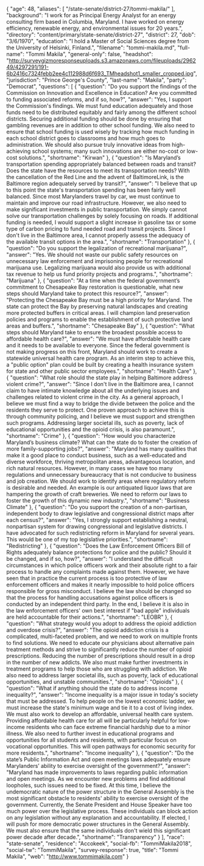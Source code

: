 {
  "age": 48,
  "aliases": [
    "/state-senate/district-27/tommi-makila/"
  ],
  "background": "I work for as Principal Energy Analyst for an energy consulting firm based in Columbia, Maryland. I have worked on energy efficiency, renewable energy, and environmental issues for 20 years.",
  "directory": "content/primary/state-senate/district-27",
  "district": 27,
  "dob": "3/6/1970",
  "education": "I hold a Master of Social Sciences degree from the University of Helsinki, Finland.",
  "filename": "tommi-makila.md",
  "full-name": "Tommi Makila",
  "general-only": false,
  "headshot": "http://surveygizmoresponseuploads.s3.amazonaws.com/fileuploads/296249/4297291/191-6b2416c7324febb2ee4c112988d6f693_TMheadshot1_smaller_cropped.jpg",
  "jurisdiction": "Prince George's County",
  "last-name": "Makila",
  "party": "Democrat",
  "questions": [
    {
      "question": "Do you support the findings of the Commission on Innovation and Excellence in Education? Are you committed to funding associated reforms, and if so, how?",
      "answer": "Yes, I support the Commission's findings. We must fund education adequately and those funds need to be distributed equitably and fairly among the different school districts. Securing additional funding should be done by ensuring that gambling revenues are in addition to other school funding. We also need to ensure that school funding is used wisely by tracking how much funding in each school district goes to classrooms and how much goes to administration. We should also pursue truly innovative ideas from high-achieving school systems; many such innovations are either no-cost or low-cost solutions.",
      "shortname": "Kirwan"
    },
    {
      "question": "Is Maryland’s transportation spending appropriately balanced between roads and transit? Does the state have the resources to meet its transportation needs? With the cancellation of the Red Line and the advent of BaltimoreLink, is the Baltimore region adequately served by transit?",
      "answer": "I believe that up to this point the state's transportation spending has been fairly well balanced. Since most Marylanders travel by car, we must continue to maintain and improve our road infrastructure. However, we also need to make significant investments in public transportation. We simply cannot solve our transportation challenges by solely focusing on roads. If additional funding is needed, I would support a slight increase in gasoline tax or some type of carbon pricing to fund needed road and transit projects. Since I don't live in the Baltimore area, I cannot properly assess the adequacy of the available transit options in the area.",
      "shortname": "Transportation"
    },
    {
      "question": "Do you support the legalization of recreational marijuana?",
      "answer": "Yes. We should not waste our public safety resources on unnecessary law enforcement and imprisoning people for recreational marijuana use. Legalizing marijuana would also provide us with additional tax revenue to help us fund priority projects and programs.",
      "shortname": "Marijuana"
    },
    {
      "question": "At a time when the federal government’s commitment to Chesapeake Bay restoration is questionable, what new steps should Maryland take to protect this resource?",
      "answer": "Protecting the Chesapeake Bay must be a high priority for Maryland. The state can protect the Bay by preserving natural landscapes and creating more protected buffers in critical areas. I will champion land preservation policies and programs to enable the establishment of such protective land areas and buffers.",
      "shortname": "Chesapeake Bay"
    },
    {
      "question": "What steps should Maryland take to ensure the broadest possible access to affordable health care?",
      "answer": "We must have affordable health care and it needs to be available to everyone. Since the federal government is not making progress on this front, Maryland should work to create a statewide universal health care program. As an interim step to achieve this, a \"public option\" plan could be built by creating a health insurance system for state and other public sector employees.",
      "shortname": "Health Care"
    },
    {
      "question": "What role should the state play in helping Baltimore address violent crime?",
      "answer": "Since I don't live in the Baltimore area, I cannot claim to have intimate knowledge about all the underlying issues and challenges related to violent crime in the city. As a general approach, I believe we must find a way to bridge the divide between the police and the residents they serve to protect. One proven approach to achieve this is through community policing, and I believe we must support and strengthen such programs. Addressing larger societal ills, such as poverty, lack of educational opportunities and the opioid crisis, is also paramount.",
      "shortname": "Crime"
    },
    {
      "question": "How would you characterize Maryland’s business climate? What can the state do to foster the creation of more family-supporting jobs?",
      "answer": "Maryland has many qualities that make it a good place to conduct business, such as a well-educated and diverse workforce, thriving metropolitan areas, advantageous location, and rich natural resources. However, in many cases we have too many regulations and unnecessary bureaucracy that is not conducive to business and job creation. We should work to identify areas where regulatory reform is desirable and needed. An example is our antiquated liquor laws that are hampering the growth of craft breweries. We need to reform our laws to foster the growth of this dynamic new industry.",
      "shortname": "Business Climate"
    },
    {
      "question": "Do you support the creation of a non-partisan, independent body to draw legislative and congressional district maps after each census?",
      "answer": "Yes, I strongly support establishing a neutral, nonpartisan system for drawing congressional and legislative districts. I have advocated for such redistricting reform in Maryland for several years. This would be one of my top legislative priorities.",
      "shortname": "Redistricting"
    },
    {
      "question": "Does the Law Enforcement Officers Bill of Rights adequately balance protections for police and the public? Should it be changed, and if so, how?",
      "answer": "I understand the difficult circumstances in which police officers work and their absolute right to a fair process to handle any complaints made against them. However, we have seen that in practice the current process is too protective of law enforcement officers and makes it nearly impossible to hold police officers responsible for gross misconduct. I believe the law should be changed so that the process for handling accusations against police officers is conducted by an independent third party. In the end, I believe it is also in the law enforcement officers' own best interest if \"bad apple\" individuals are held accountable for their actions.",
      "shortname": "LEOBR"
    },
    {
      "question": "What strategy would you adopt to address the opioid addiction and overdose crisis?",
      "answer": "The opioid addiction crisis is a complicated, multi-faceted problem, and we need to work on multiple fronts to find solutions. We need to educate our physicians about alternative pain treatment methods and strive to significantly reduce the number of opioid prescriptions. Reducing the number of prescriptions should result in a drop in the number of new addicts. We also must make further investments in treatment programs to help those who are struggling with addiction. We also need to address larger societal ills, such as poverty, lack of educational opportunities, and unstable communities.",
      "shortname": "Opioids"
    },
    {
      "question": "What if anything should the state do to address income inequality?",
      "answer": "Income inequality is a major issue in today's society that must be addressed. To help people on the lowest economic ladder, we must increase the state's minimum wage and tie it to a cost of living index. We must also work to develop an affordable, universal health care system. Providing affordable health care for all will be particularly helpful for low-income residents who can face extreme financial hardship due to a minor illness. We also need to further invest in educational programs and opportunities for all students and residents, with particular focus on vocational opportunities. This will open pathways for economic security for more residents.",
      "shortname": "Income inequality"
    },
    {
      "question": "Do the state’s Public Information Act and open meetings laws adequately ensure Marylanders’ ability to exercise oversight of the government?",
      "answer": "Maryland has made improvements to laws regarding public information and open meetings. As we encounter new problems and find additional loopholes, such issues need to be fixed. At this time, I believe the undemocratic nature of the power structure in the General Assembly is the most significant obstacle to residents' ability to exercise oversight of the government. Currently, the Senate President and House Speaker have too much power over the legislative process. These individuals can block action on any legislation without any explanation and accountability. If elected, I will push for more democratic power structures in the General Assembly. We must also ensure that the same individuals don't wield this significant power decade after decade.",
      "shortname": "Transparency"
    }
  ],
  "race": "state-senate",
  "residence": "Accokeek",
  "social-fb": "TommiMakila2018",
  "social-tw": "TommiMakila",
  "survey-response": true,
  "title": "Tommi Makila",
  "web": "http://www.tommimakila.com"
}
